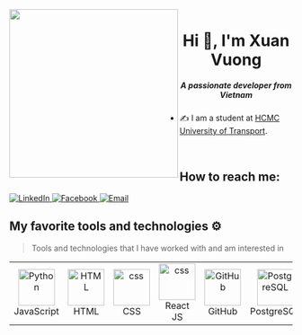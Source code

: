 <img align="left" width="300" src="https://github.githubassets.com/images/modules/profile/profile-first-repo.svg">
<h1 align="center">Hi 👋, I'm Xuan Vuong</h1>
<p align="center">
  <h5 align="center">A passionate developer from Vietnam</h5>
</p>
<p align="center">

   
-  ✍ I am a student at [HCMC University of Transport](https://www.facebook.com/TruongDHGiaothongvantaiTPHCM).
  
</p>
<br />

## How to reach me:

  <a href="https://www.linkedin.com/in/louisvuong" target="_blank" >
      <img src="https://img.shields.io/badge/Linkedin-%231DA1F2.svg?style=for-the-badge&logo=Linkedin&logoColor=white" alt="LinkedIn">
  </a>
  <a href="https://www.facebook.com/Lou1sVuong" target="_blank">
      <img src="https://img.shields.io/badge/Facebook-1877F2?style=for-the-badge&logo=facebook&logoColor=white" alt="Facebook">
  </a>
  <a href="mailto:xuannvuongg@gmail.com" target="_blank">
      <img src="https://img.shields.io/badge/Email-D14836?style=for-the-badge&logo=gmail&logoColor=white" alt="Email">
  </a>



## My favorite tools and technologies ⚙️

> Tools and technologies that I have worked with and am interested in

<table>
<tr>
    <td align="center" width="96">
        <img src="https://techstack-generator.vercel.app/js-icon.svg" alt="Python" width="65" height="65" />
      <br>JavaScript
    </td>
    <td align="center"  width="96">
        <img src="https://skillicons.dev/icons?i=html" width="65" height="65" alt="HTML" />
      <br>HTML
    </td>
   <td align="center" width="96">
        <img src="https://skillicons.dev/icons?i=css" width="65" height="65" alt="css" />
      <br>CSS
    </td>
  <td align="center" width="96">
        <img src="https://techstack-generator.vercel.app/react-icon.svg" width="65" height="65" alt="css" />
      <br>React JS
    </td>
  <td align="center" width="96">
        <img src="https://techstack-generator.vercel.app/github-icon.svg" width="65" height="65" alt="GitHub" />
      <br>GitHub 
    </td>
  </td>
        <td align="center" width="96">
        <img src="https://skillicons.dev/icons?i=postgres" width="65" height="65" alt="PostgreSQL" />
      <br>PostgreSQL
    </td>

  </td>
  <td align="center" width="96">
        <img src="https://skillicons.dev/icons?i=linux" width="65" height="65" alt="Linux" />
      <br>Linux
    </td>
  </td>
	<td align="center" width="96">
        <img src="https://techstack-generator.vercel.app/docker-icon.svg" width="65" height="65" alt="photoshop" />
      <br>Docker
    </td>
    <td align="center" width="96">
        <img src="https://skillicons.dev/icons?i=ps" width="65" height="65" alt="photoshop" />
      <br>PS
    </td>
  
</table>
